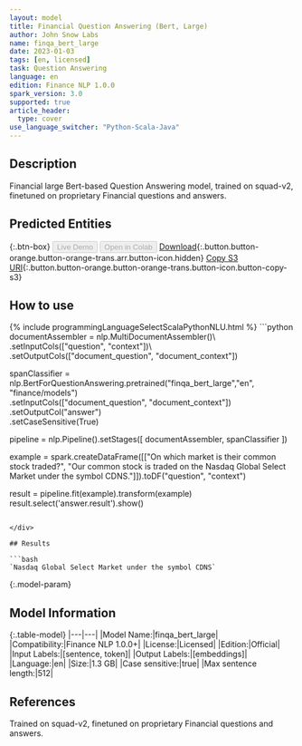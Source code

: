 ```yaml
---
layout: model
title: Financial Question Answering (Bert, Large)
author: John Snow Labs
name: finqa_bert_large
date: 2023-01-03
tags: [en, licensed]
task: Question Answering
language: en
edition: Finance NLP 1.0.0
spark_version: 3.0
supported: true
article_header:
  type: cover
use_language_switcher: "Python-Scala-Java"
---
```


## Description

Financial large Bert-based Question Answering model, trained on squad-v2, finetuned on proprietary Financial questions and answers.

## Predicted Entities



{:.btn-box}
<button class="button button-orange" disabled>Live Demo</button>
<button class="button button-orange" disabled>Open in Colab</button>
[Download](https://s3.amazonaws.com/auxdata.johnsnowlabs.com/finance/models/finqa_bert_large_en_1.0.0_3.0_1672759452867.zip){:.button.button-orange.button-orange-trans.arr.button-icon.hidden}
[Copy S3 URI](s3://auxdata.johnsnowlabs.com/finance/models/finqa_bert_large_en_1.0.0_3.0_1672759452867.zip){:.button.button-orange.button-orange-trans.button-icon.button-copy-s3}

## How to use



<div class="tabs-box" markdown="1">
{% include programmingLanguageSelectScalaPythonNLU.html %}
```python
documentAssembler = nlp.MultiDocumentAssembler()\
        .setInputCols(["question", "context"])\
        .setOutputCols(["document_question", "document_context"])

spanClassifier = nlp.BertForQuestionAnswering.pretrained("finqa_bert_large","en", "finance/models") \
       .setInputCols(["document_question", "document_context"]) \
       .setOutputCol("answer") \
       .setCaseSensitive(True)

pipeline = nlp.Pipeline().setStages([
        documentAssembler,
        spanClassifier
])

example = spark.createDataFrame([["On which market is their common stock traded?", "Our common stock is traded on the Nasdaq Global Select Market under the symbol CDNS."]]).toDF("question", "context")

result = pipeline.fit(example).transform(example)
result.select('answer.result').show()
```

</div>

## Results

```bash
`Nasdaq Global Select Market under the symbol CDNS`
```

{:.model-param}
## Model Information

{:.table-model}
|---|---|
|Model Name:|finqa_bert_large|
|Compatibility:|Finance NLP 1.0.0+|
|License:|Licensed|
|Edition:|Official|
|Input Labels:|[sentence, token]|
|Output Labels:|[embeddings]|
|Language:|en|
|Size:|1.3 GB|
|Case sensitive:|true|
|Max sentence length:|512|

## References

Trained on squad-v2, finetuned on proprietary Financial questions and answers.